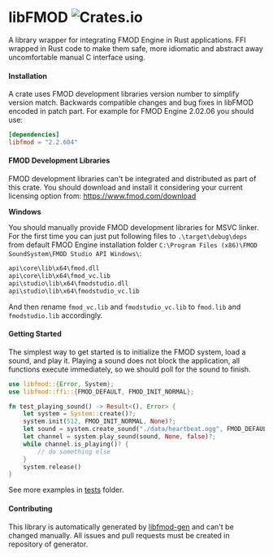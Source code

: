 # libFMOD ![Crates.io](https://img.shields.io/crates/v/libfmod)

A library wrapper for integrating FMOD Engine in Rust applications. 
FFI wrapped in Rust code to make them safe, more idiomatic 
and abstract away uncomfortable manual C interface using.

#### Installation

A crate uses FMOD development libraries version number to simplify version match.
Backwards compatible changes and bug fixes in libFMOD encoded in patch part.
For example for FMOD Engine 2.02.06 you should use:

```toml
[dependencies]
libfmod = "2.2.604"
```

#### FMOD Development Libraries

FMOD development libraries can't be integrated and distributed as part of this crate. 
You should download and install it considering your current licensing option from:
https://www.fmod.com/download

**Windows**

You should manually provide FMOD development libraries for MSVC linker. 
For the first time you can just put following files to `.\target\debug\deps`
from default FMOD Engine installation folder `C:\Program Files (x86)\FMOD SoundSystem\FMOD Studio API Windows\`:

```bash
api\core\lib\x64\fmod.dll
api\core\lib\x64\fmod_vc.lib
api\studio\lib\x64\fmodstudio.dll
api\studio\lib\x64\fmodstudio_vc.lib
```

And then rename `fmod_vc.lib` and `fmodstudio_vc.lib` to `fmod.lib` and `fmodstudio.lib` accordingly.

#### Getting Started

The simplest way to get started is to initialize the FMOD system, load a sound, and play it.
Playing a sound does not block the application, all functions execute immediately, so we should poll for the sound to finish.

```rust
use libfmod::{Error, System};
use libfmod::ffi::{FMOD_DEFAULT, FMOD_INIT_NORMAL};

fn test_playing_sound() -> Result<(), Error> {
    let system = System::create()?;
    system.init(512, FMOD_INIT_NORMAL, None)?;
    let sound = system.create_sound("./data/heartbeat.ogg", FMOD_DEFAULT, None)?;
    let channel = system.play_sound(sound, None, false)?;
    while channel.is_playing()? {
        // do something else
    }
    system.release()
}
```

See more examples in [tests](tests) folder.

#### Contributing

This library is automatically generated by [libfmod-gen](https://github.com/lebedev-games/libfmod-gen) 
and can't be changed manually. All issues and pull requests must be created in repository of generator. 
